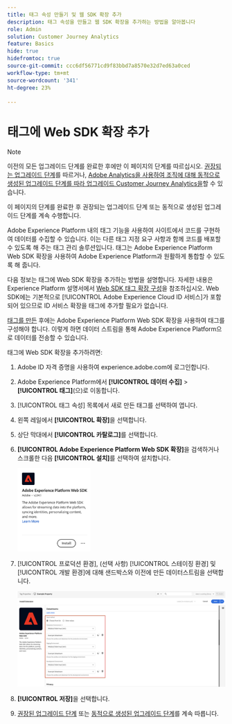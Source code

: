 ```yaml
---
title: 태그 속성 만들기 및 웹 SDK 확장 추가
description: 태그 속성을 만들고 웹 SDK 확장을 추가하는 방법을 알아봅니다
role: Admin
solution: Customer Journey Analytics
feature: Basics
hide: true
hidefromtoc: true
source-git-commit: ccc6df56771cd9f83bbd7a8570e32d7ed63a0ced
workflow-type: tm+mt
source-wordcount: '341'
ht-degree: 23%

---
```


# 태그에 Web SDK 확장 추가

>[!NOTE]
> 
>이전의 모든 업그레이드 단계를 완료한 후에만 이 페이지의 단계를 따르십시오. [권장되는 업그레이드 단계](/help/getting-started/cja-upgrade/cja-upgrade-recommendations.md#recommended-upgrade-steps-for-most-organizations)를 따르거나, [Adobe Analytics을 사용하여 조직에 대해 동적으로 생성된 업그레이드 단계를 따라 업그레이드 Customer Journey Analytics을](https://gigazelle.github.io/cja-ttv/)할 수 있습니다.
>
>이 페이지의 단계를 완료한 후 권장되는 업그레이드 단계 또는 동적으로 생성된 업그레이드 단계를 계속 수행합니다.

Adobe Experience Platform 내의 태그 기능을 사용하여 사이트에서 코드를 구현하여 데이터를 수집할 수 있습니다. 이는 다른 태그 지정 요구 사항과 함께 코드를 배포할 수 있도록 해 주는 태그 관리 솔루션입니다. 태그는 Adobe Experience Platform Web SDK 확장을 사용하여 Adobe Experience Platform과 원활하게 통합할 수 있도록 해 줍니다.

다음 정보는 태그에 Web SDK 확장을 추가하는 방법을 설명합니다. 자세한 내용은 Experience Platform 설명서에서 [Web SDK 태그 확장 구성](https://experienceleague.adobe.com/en/docs/experience-platform/tags/extensions/client/web-sdk/web-sdk-extension-configuration)을 참조하십시오. Web SDK에는 기본적으로 [!UICONTROL Adobe Experience Cloud ID 서비스]가 포함되어 있으므로 ID 서비스 확장을 태그에 추가할 필요가 없습니다.

[태그를 만든](/help/getting-started/cja-upgrade/cja-upgrade-tag-property.md) 후에는 Adobe Experience Platform Web SDK 확장을 사용하여 태그를 구성해야 합니다. 이렇게 하면 데이터 스트림을 통해 Adobe Experience Platform으로 데이터를 전송할 수 있습니다.

태그에 Web SDK 확장을 추가하려면:

1. Adobe ID 자격 증명을 사용하여 experience.adobe.com에 로그인합니다.

1. Adobe Experience Platform에서 **[!UICONTROL 데이터 수집]** > **[!UICONTROL 태그]**(으)로 이동합니다.

1. [!UICONTROL 태그 속성] 목록에서 새로 만든 태그를 선택하여 엽니다.

1. 왼쪽 레일에서 **[!UICONTROL 확장]**&#x200B;을 선택합니다.

1. 상단 막대에서 **[!UICONTROL 카탈로그]**&#x200B;를 선택합니다.

1. **[!UICONTROL Adobe Experience Platform Web SDK 확장]**&#x200B;을 검색하거나 스크롤한 다음 **[!UICONTROL 설치]**&#x200B;를 선택하여 설치합니다.

   <img src="assets/aepwebsdk-extension.png" width="35%"/>

1. [!UICONTROL 프로덕션 환경], (선택 사항) [!UICONTROL 스테이징 환경] 및 [!UICONTROL 개발 환경]에 대해 샌드박스와 이전에 만든 데이터스트림을 선택합니다.

   ![AEP Web SDK 확장 구성](assets/aepwebsk-extension-datastreams.png)

1. **[!UICONTROL 저장]**&#x200B;을 선택합니다.

1. [권장된 업그레이드 단계](/help/getting-started/cja-upgrade/cja-upgrade-recommendations.md#recommended-upgrade-steps-for-most-organizations) 또는 [동적으로 생성된 업그레이드 단계](https://gigazelle.github.io/cja-ttv/)를 계속 따릅니다.